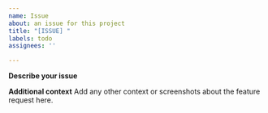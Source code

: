 ```yaml
---
name: Issue
about: an issue for this project
title: "[ISSUE] "
labels: todo
assignees: ''

---
```


**Describe your issue**

**Additional context**
Add any other context or screenshots about the feature request here.
